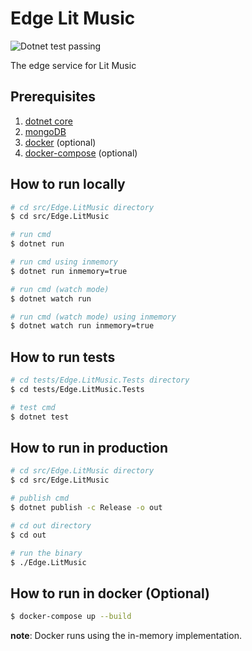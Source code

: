 # Edge Lit Music

<img alt="Dotnet test passing" src="https://github.com/pacna/lit-music/workflows/Dotnet%20test/badge.svg" />

The edge service for Lit Music

## Prerequisites

1. [dotnet core](https://dotnet.microsoft.com/en-us/download)
2. [mongoDB](https://www.mongodb.com/try/download/community)
3. [docker](https://docs.docker.com/install/) (optional)
4. [docker-compose](https://docs.docker.com/compose/install/) (optional)

## How to run locally

```bash
# cd src/Edge.LitMusic directory
$ cd src/Edge.LitMusic

# run cmd
$ dotnet run

# run cmd using inmemory
$ dotnet run inmemory=true

# run cmd (watch mode)
$ dotnet watch run

# run cmd (watch mode) using inmemory
$ dotnet watch run inmemory=true
```

## How to run tests

```bash
# cd tests/Edge.LitMusic.Tests directory
$ cd tests/Edge.LitMusic.Tests

# test cmd
$ dotnet test
```

## How to run in production

```bash
# cd src/Edge.LitMusic directory
$ cd src/Edge.LitMusic

# publish cmd
$ dotnet publish -c Release -o out

# cd out directory
$ cd out

# run the binary
$ ./Edge.LitMusic
```

## How to run in docker (Optional)

```bash
$ docker-compose up --build
```

**note**: Docker runs using the in-memory implementation.
